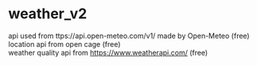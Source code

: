 # weather_v2
api used from ttps://api.open-meteo.com/v1/ 
made by Open-Meteo (free)
</br>
location api from open cage (free)
</br>
weather quality api from https://www.weatherapi.com/ (free)
